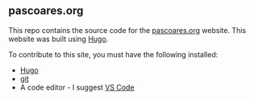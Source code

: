 ## pascoares.org

This repo contains the source code for the [pascoares.org](https://pascoares.org) website. This website was built using [Hugo](https://gohugo.io/).

To contribute to this site, you must have the following installed:
+ [Hugo](https://gohugo.io/getting-started/quick-start/)
+ [git](https://git-scm.com/downloads)
+ A code editor - I suggest [VS Code](https://code.visualstudio.com/download)
